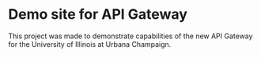 # Demo site for API Gateway
This project was made to demonstrate capabilities of the new API Gateway for the University of Illinois at Urbana Champaign.